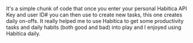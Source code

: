 It's a simple chunk of code that once you enter your personal Habitica API Key and user ID# you can then use to create new tasks, this one creates daily on-offs. It really helped me to use Habitica to get some productivity tasks and daily habits (both good and bad) into play and I enjoyed using Habitica daily.
